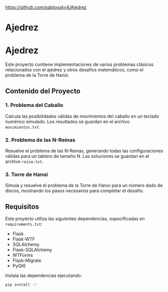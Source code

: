 https://github.com/pablousky4/Ajedrez
# Ajedrez
# Ajedrez

Este proyecto contiene implementaciones de varios problemas clásicos relacionados con el ajedrez y otros desafíos matemáticos, como el problema de la Torre de Hanoi.

## Contenido del Proyecto

### 1. Problema del Caballo
Calcula las posibilidades válidas de movimientos del caballo en un teclado numérico simulado. Los resultados se guardan en el archivo `movimientos.txt`.

### 2. Problema de las N-Reinas
Resuelve el problema de las N-Reinas, generando todas las configuraciones válidas para un tablero de tamaño N. Las soluciones se guardan en el archivo `reina.txt`.

### 3. Torre de Hanoi
Simula y resuelve el problema de la Torre de Hanoi para un número dado de discos, mostrando los pasos necesarios para completar el desafío.

## Requisitos

Este proyecto utiliza las siguientes dependencias, especificadas en `requirements.txt`:

- Flask
- Flask-WTF
- SQLAlchemy
- Flask-SQLAlchemy
- WTForms
- Flask-Migrate
- PyQt6

Instala las dependencias ejecutando:

```bash
pip install -r 